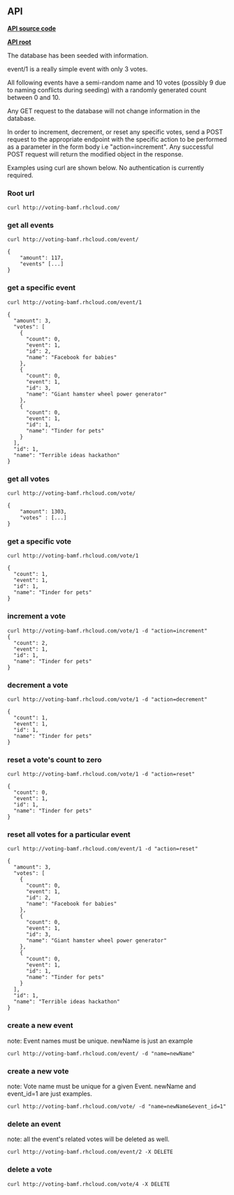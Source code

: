 ## API

[**API source code**](https://github.com/knowsuchagency/voting-api/blob/master/main.py)

[**API root**](http://voting-bamf.rhcloud.com/)

The database has been seeded with information. 

event/1 is a really simple event with only 3 votes.

All following events have a semi-random name and 10 votes (possibly 9 due to naming conflicts during seeding) with a randomly generated count between 0 and 10.

Any GET request to the database will not change information in the database.

In order to increment, decrement, or reset any specific votes, send a POST request to the appropriate endpoint with the specific action to be performed as a parameter in the form body i.e "action=increment".
Any successful POST request will return the modified object in the response.

Examples using curl are shown below. No authentication is currently required.

### Root url

    curl http://voting-bamf.rhcloud.com/
    
### get all events

    curl http://voting-bamf.rhcloud.com/event/
    
    {
        "amount": 117,
        "events" [...]
    }

### get a specific event
    
    curl http://voting-bamf.rhcloud.com/event/1
    
    {
      "amount": 3,
      "votes": [
        {
          "count": 0,
          "event": 1,
          "id": 2,
          "name": "Facebook for babies"
        },
        {
          "count": 0,
          "event": 1,
          "id": 3,
          "name": "Giant hamster wheel power generator"
        },
        {
          "count": 0,
          "event": 1,
          "id": 1,
          "name": "Tinder for pets"
        }
      ],
      "id": 1,
      "name": "Terrible ideas hackathon"
    }

### get all votes

    curl http://voting-bamf.rhcloud.com/vote/
    
    {
        "amount": 1303,
        "votes" : [...]
    }
    
### get a specific vote

    curl http://voting-bamf.rhcloud.com/vote/1
    
    {
      "count": 1,
      "event": 1,
      "id": 1,
      "name": "Tinder for pets"
    }

### increment a vote

    curl http://voting-bamf.rhcloud.com/vote/1 -d "action=increment"
    {
      "count": 2, 
      "event": 1, 
      "id": 1, 
      "name": "Tinder for pets"
    }
    
### decrement a vote

    curl http://voting-bamf.rhcloud.com/vote/1 -d "action=decrement"
    
    {
      "count": 1, 
      "event": 1, 
      "id": 1, 
      "name": "Tinder for pets"
    }
    
### reset a vote's count to zero

    curl http://voting-bamf.rhcloud.com/vote/1 -d "action=reset"
    
    {
      "count": 0, 
      "event": 1, 
      "id": 1, 
      "name": "Tinder for pets"
    }

### reset all votes for a particular event

    curl http://voting-bamf.rhcloud.com/event/1 -d "action=reset"
    
    {
      "amount": 3, 
      "votes": [
        {
          "count": 0, 
          "event": 1, 
          "id": 2, 
          "name": "Facebook for babies"
        }, 
        {
          "count": 0, 
          "event": 1, 
          "id": 3, 
          "name": "Giant hamster wheel power generator"
        }, 
        {
          "count": 0, 
          "event": 1, 
          "id": 1, 
          "name": "Tinder for pets"
        }
      ], 
      "id": 1, 
      "name": "Terrible ideas hackathon"
    }
    
### create a new event
note: Event names must be unique. newName is just an example

    curl http://voting-bamf.rhcloud.com/event/ -d "name=newName"

### create a new vote
note: Vote name must be unique for a given Event. newName and event_id=1 are just examples.

    curl http://voting-bamf.rhcloud.com/vote/ -d "name=newName&event_id=1"
    
### delete an event
note: all the event's related votes will be deleted as well.

    curl http://voting-bamf.rhcloud.com/event/2 -X DELETE
    
### delete a vote

    curl http://voting-bamf.rhcloud.com/vote/4 -X DELETE